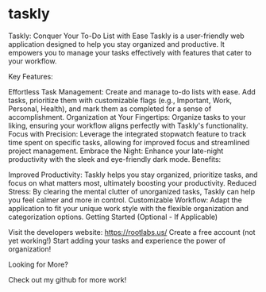 # taskly
Taskly: Conquer Your To-Do List with Ease
Taskly is a user-friendly web application designed to help you stay organized and productive. It empowers you to manage your tasks effectively with features that cater to your workflow.

Key Features:

Effortless Task Management: Create and manage to-do lists with ease. Add tasks, prioritize them with customizable flags (e.g., Important, Work, Personal, Health), and mark them as completed for a sense of accomplishment.
Organization at Your Fingertips: Organize tasks to your liking, ensuring your workflow aligns perfectly with Taskly's functionality.
Focus with Precision: Leverage the integrated stopwatch feature to track time spent on specific tasks, allowing for improved focus and streamlined project management.
Embrace the Night: Enhance your late-night productivity with the sleek and eye-friendly dark mode.
Benefits:

Improved Productivity: Taskly helps you stay organized, prioritize tasks, and focus on what matters most, ultimately boosting your productivity.
Reduced Stress: By clearing the mental clutter of unorganized tasks, Taskly can help you feel calmer and more in control.
Customizable Workflow: Adapt the application to fit your unique work style with the flexible organization and categorization options.
Getting Started (Optional - If Applicable)

Visit the developers website: https://rootlabs.us/
Create a free account (not yet working!)
Start adding your tasks and experience the power of organization!

Looking for More?

Check out my github for more work!
